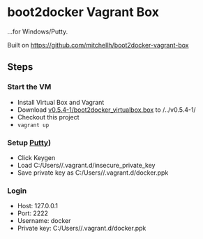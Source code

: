 boot2docker Vagrant Box
==================
...for Windows/Putty.

Built on https://github.com/mitchellh/boot2docker-vagrant-box

## Steps
### Start the VM
* Install Virtual Box and Vagrant
* Download [v0.5.4-1/boot2docker_virtualbox.box](https://github.com/mitchellh/boot2docker-vagrant-box/releases/download/v0.5.4-1/boot2docker_virtualbox.box) to <THIS-PROJECT>/../v0.5.4-1/
* Checkout this project
* `vagrant up`

### Setup [Putty](https://puttytray.goeswhere.com/))
* Click Keygen
* Load C:/Users/<user>/.vagrant.d/insecure_private_key
* Save private key as C:/Users/<user>/.vagrant.d/docker.ppk

### Login
* Host: 127.0.0.1
* Port: 2222
* Username: docker
* Private key: C:/Users/<user>/.vagrant.d/docker.ppk
